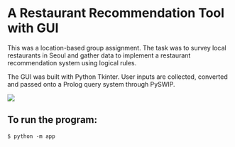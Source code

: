 # A Restaurant Recommendation Tool with GUI

This was a location-based group assignment. The task was to survey local restaurants in Seoul and gather data to implement a restaurant recommendation system using logical rules.


The GUI was built with Python Tkinter. User inputs are collected, converted and passed onto a Prolog query system through PySWIP.

<img src="https://github.com/roujiawen/CS_Assignments/blob/master/CS152-LocationBasedAssignment/img/screenshot.png">


## To run the program:
```
$ python -m app
```
